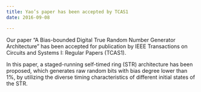 ```yaml
---
title: Yao’s paper has been accepted by TCAS1
date: 2016-09-08

---
```

Our paper “A Bias-bounded Digital True Random Number Generator Architecture” has been accepted for publication by IEEE Transactions on Circuits and Systems I: Regular Papers (TCAS1).
<!--more-->

In this paper, a staged-running self-timed ring (STR) architecture has been proposed, which generates raw random bits with bias degree lower than 1%, by utilizing the diverse timing characteristics of different initial states of the STR.

